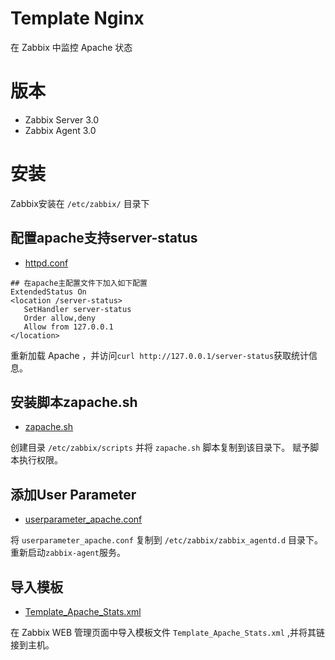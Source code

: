 # Template Nginx
在 Zabbix 中监控 Apache 状态

# 版本
- Zabbix Server 3.0
- Zabbix Agent 3.0

# 安装
Zabbix安装在 `/etc/zabbix/` 目录下

## 配置apache支持server-status
- [httpd.conf](https://github.com/kangvcar/zabbix_monitoring_devices/blob/master/monitoring_apache/httpd.conf)

```shell
## 在apache主配置文件下加入如下配置
ExtendedStatus On  
<location /server-status>  
   SetHandler server-status  
   Order allow,deny  
   Allow from 127.0.0.1
</location>  
```
重新加载 Apache ，并访问`curl http://127.0.0.1/server-status`获取统计信息。

## 安装脚本zapache.sh 
- [zapache.sh](https://github.com/kangvcar/zabbix_monitoring_devices/blob/master/monitoring_apache/zapache.sh)

创建目录 `/etc/zabbix/scripts` 并将 `zapache.sh` 脚本复制到该目录下。
赋予脚本执行权限。

## 添加User Parameter
- [userparameter_apache.conf](https://github.com/kangvcar/zabbix_monitoring_devices/blob/master/monitoring_apache/userparameter_apache.conf.md)

将 `userparameter_apache.conf` 复制到 `/etc/zabbix/zabbix_agentd.d` 目录下。
重新启动`zabbix-agent`服务。

## 导入模板
- [Template_Apache_Stats.xml](https://github.com/kangvcar/zabbix_monitoring_devices/blob/master/monitoring_apache/Template_Apache_Stats.xml)

在 Zabbix WEB 管理页面中导入模板文件 `Template_Apache_Stats.xml` ,并将其链接到主机。